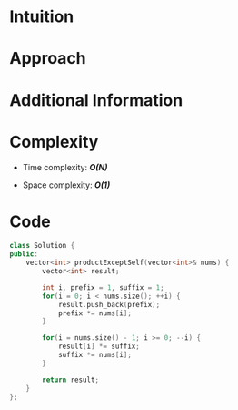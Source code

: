 # Intuition

# Approach

# Additional Information

# Complexity
- Time complexity: ***O(N)***
<!-- Add your time complexity here, e.g. $$O(n)$$ -->

- Space complexity: ***O(1)***
<!-- Add your space complexity here, e.g. $$O(n)$$ -->

# Code
```cpp
class Solution {
public:
    vector<int> productExceptSelf(vector<int>& nums) {
        vector<int> result;

        int i, prefix = 1, suffix = 1;
        for(i = 0; i < nums.size(); ++i) {
            result.push_back(prefix);
            prefix *= nums[i];
        }

        for(i = nums.size() - 1; i >= 0; --i) {
            result[i] *= suffix;
            suffix *= nums[i];
        }

        return result;
    }
};
```
